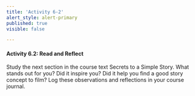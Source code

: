 ```yaml
---
title: 'Activity 6-2'
alert_style: alert-primary
published: true
visible: false

---
```

#### Activity 6.2: Read and Reflect

Study the next section in the course text Secrets to a Simple Story. What stands out for you? Did it inspire you? Did it help you find a good story concept to film? Log these observations and reflections in your course journal.
